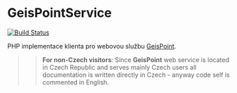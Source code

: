 # GeisPointService

[![Build Status](https://travis-ci.org/ondrejd/GeisPointService.svg)](https://travis-ci.org/ondrejd/GeisPointService)

PHP implementace klienta pro webovou službu [GeisPoint](http://www.geispoint.cz/).

>> __For non-Czech visitors__: Since __GeisPoint__ web service is located in Czech Republic and serves mainly Czech users all documentation is written directly in Czech - anyway code self is commented in English.

